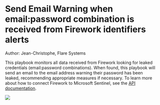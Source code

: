 # Send Email Warning when email:password combination is received from Firework identifiers alerts
Author: Jean-Christophe, Flare Systems

This playbook monitors all data received from Firework looking for leaked credentials (email:password combinations). When found, this playbook will send an email to the email address warning their password has been leaked, recommending appropriate measures if necessary. To learn more about how to connect Firework to Microsoft Sentinel, see the [API documentation](https://docs.flared.io/azure-sentinel-integration).

<a href="" target="_blank">
    <img src="https://aka.ms/deploytoazurebutton""/>
</a>
